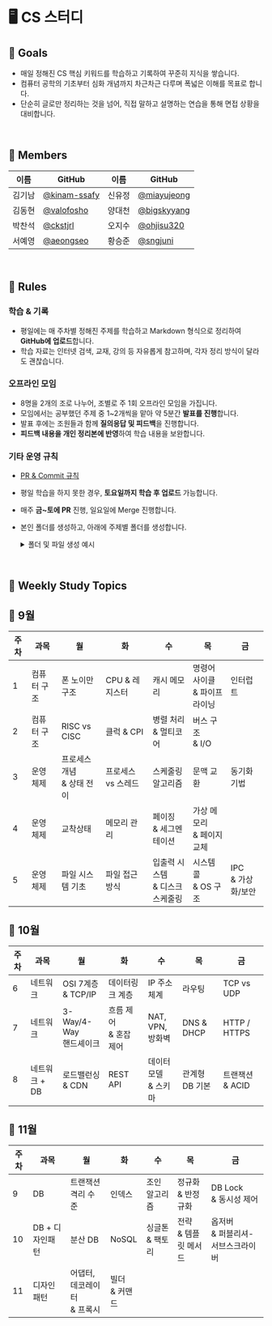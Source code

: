 # 🖥️ CS 스터디

## 🎯 Goals

- 매일 정해진 CS 핵심 키워드를 학습하고 기록하여 꾸준히 지식을 쌓습니다.
-  컴퓨터 공학의 기초부터 심화 개념까지 차근차근 다루며 폭넓은 이해를 목표로 합니다.
- 단순히 글로만 정리하는 것을 넘어, 직접 말하고 설명하는 연습을 통해 면접 상황을 대비합니다.

<br>

## 🥔 Members
|이름|GitHub|이름|GitHub|
|---|---|---|---|
|김기남|[@kinam-ssafy](https://github.com/kinam-ssafy)|신유정|[@miayujeong](https://github.com/miayujeong)|
|김동현|[@valofosho](https://github.com/valofosho)|양대천|[@bigskyyang](https://github.com/bigskyyang)|
|박찬석|[@ckstjrl](https://github.com/ckstjrl)|오지수|[@ohjisu320](https://github.com/ojisu320)|
|서예영|[@aeongseo](https://github.com/aeongseo)|황승준|[@sngjuni](https://github.com/sngjuni)|

<br>

## 🌳 Rules

### 학습 & 기록
- 평일에는 매 주차별 정해진 주제를 학습하고 Markdown 형식으로 정리하여 **GitHub에 업로드**합니다.
- 학습 자료는 인터넷 검색, 교재, 강의 등 자유롭게 참고하며, 각자 정리 방식이 달라도 괜찮습니다.

### 오프라인 모임
- 8명을 2개의 조로 나누어, 조별로 주 1회 오프라인 모임을 가집니다.
- 모임에서는 공부했던 주제 중 1~2개씩을 맡아 약 5분간 **발표를 진행**합니다.
- 발표 후에는 조원들과 함께 **질의응답 및 피드백**을 진행합니다.
- **피드백 내용을 개인 정리본에 반영**하여 학습 내용을 보완합니다.

### 기타 운영 규칙
- <a href=".docs/PR_Commit_Rule.md">PR & Commit 규칙</a>
- 평일 학습을 하지 못한 경우, **토요일까지 학습 후 업로드** 가능합니다.
- 매주 **금~토에 PR** 진행, 일요일에 Merge 진행합니다.
- 본인 폴더를 생성하고, 아래에 주제별 폴더를 생성합니다.
    <details>
    <summary>폴더 및 파일 생성 예시</summary>

    ```
    aeongseo/
    ├─ CA/
    │ ├─ 폰 노이만 구조.md
    │ └─ CPU & 레지스터.md
    ├─ OS/
    │ ├─ 프로세스 개념 & 상태 전이.md
    │ └─ 프로세스 vs 스레드.md
    └─ NW/
    ```
    </details>

<br>

## 🏫 Weekly Study Topics

## 🍁 9월

| 주차 | 과목 | 월 | 화 | 수 | 목 | 금 |
|------|------|-----|-----|-----|-----|-----|
| 1 | 컴퓨터 구조 | 폰 노이만 구조 | CPU & 레지스터 | 캐시 메모리 | 명령어 사이클<br>& 파이프라이닝 | 인터럽트 |
| 2 | 컴퓨터 구조 | RISC vs CISC | 클럭 & CPI | 병렬 처리<br>& 멀티코어 | 버스 구조<br>& I/O |  |
| 3 | 운영체제 | 프로세스 개념<br>& 상태 전이 | 프로세스 vs 스레드 | 스케줄링 알고리즘 | 문맥 교환 | 동기화 기법 |
| 4 | 운영체제 | 교착상태 | 메모리 관리 | 페이징<br>& 세그멘테이션 | 가상 메모리<br>& 페이지 교체 |  |
| 5 | 운영체제 | 파일 시스템 기초 | 파일 접근 방식 | 입출력 시스템<br>& 디스크 스케줄링 | 시스템 콜<br>& OS 구조 | IPC<br>& 가상화/보안 |


## 🎃 10월

| 주차 | 과목 | 월 | 화 | 수 | 목 | 금 |
|------|------|-----|-----|-----|-----|-----|
| 6 | 네트워크 | OSI 7계층<br>& TCP/IP | 데이터링크 계층 | IP 주소 체계 | 라우팅 | TCP vs UDP |
| 7 | 네트워크 | 3-Way/4-Way<br>핸드셰이크 | 흐름 제어<br>& 혼잡 제어 | NAT, VPN,<br>방화벽 | DNS & DHCP | HTTP / HTTPS |
| 8 | 네트워크 + DB | 로드밸런싱<br>& CDN | REST API | 데이터 모델<br>& 스키마 | 관계형 DB 기본 | 트랜잭션<br>& ACID |


## 🍂 11월

| 주차 | 과목 | 월 | 화 | 수 | 목 | 금 |
|------|------|-----|-----|-----|-----|-----|
| 9 | DB | 트랜잭션<br>격리 수준 | 인덱스 | 조인 알고리즘 | 정규화<br>& 반정규화 | DB Lock<br>& 동시성 제어 |
| 10 | DB + 디자인패턴 | 분산 DB | NoSQL | 싱글톤<br>& 팩토리 | 전략<br>& 템플릿 메서드 | 옵저버<br>& 퍼블리셔-서브스크라이버 |
| 11 | 디자인패턴 | 어댑터, 데코레이터<br>& 프록시 | 빌더<br>& 커맨드
